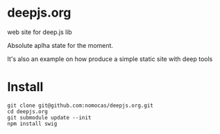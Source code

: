 deepjs.org
==========

web site for deep.js lib

Absolute aplha state for the moment. 

It's also an example on how produce a simple static site with deep tools


Install
===
```shell
git clone git@github.com:nomocas/deepjs.org.git
cd deepjs.org
git submodule update --init
npm install swig
```